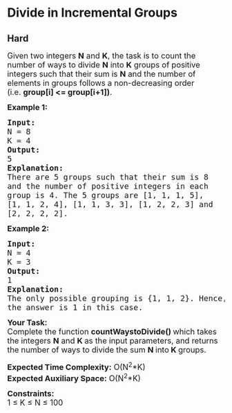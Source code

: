 # Divide in Incremental Groups
## Hard 
<div class="problems_problem_content__Xm_eO"><p><span style="font-size:18px">Given two integers <strong>N</strong> and <strong>K</strong>, the task is to count the number of ways to divide <strong>N</strong> into <strong>K</strong> groups of positive integers such that their sum is <strong>N</strong> and the number of elements in groups follows a non-decreasing order (i.e.&nbsp;<strong>group[i] &lt;= group[i+1])</strong>.</span></p>

<p><span style="font-size:18px"><strong>Example 1:</strong></span></p>

<pre><span style="font-size:18px"><strong>Input:</strong>
N = 8
K = 4
<strong>Output:</strong>
5
<strong>Explanation:</strong>
There are 5 groups such that their sum is 8 
and the number of positive integers in each 
group is 4.&nbsp;The 5 groups are [1, 1, 1, 5], 
[1, 1, 2, 4], [1, 1, 3, 3], [1, 2, 2, 3] and 
[2, 2, 2, 2].</span></pre>

<p><span style="font-size:18px"><strong>Example 2:</strong></span></p>

<pre><span style="font-size:18px"><strong>Input: </strong>
N = 4
K = 3
<strong>Output:</strong>
1
<strong>Explanation: </strong>
The only possible grouping is {1, 1, 2}. Hence,</span>
<span style="font-size:18px">the answer is 1 in this case.</span></pre>

<p><span style="font-size:18px"><strong>Your Task:</strong><br>
Complete the function <strong>countWaystoDivide</strong><strong>() </strong>which takes the integers&nbsp;<strong>N</strong>&nbsp;and <strong>K&nbsp;</strong>as the input parameters, and returns the number of ways to divide the sum <strong>N </strong>into<strong> K&nbsp;</strong>groups.</span></p>

<p><span style="font-size:18px"><strong>Expected Time Complexity:</strong>&nbsp;O(N<sup>2</sup>*K)<br>
<strong>Expected Auxiliary Space:</strong>&nbsp;O(N<sup>2</sup></span><span style="font-size:18px">*K)</span></p>

<p><span style="font-size:18px"><strong>Constraints:</strong><br>
1 ≤ K ≤&nbsp;N ≤ 100</span></p>
</div>